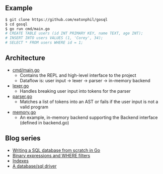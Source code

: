 ## Example

```bash
$ git clone https://github.com/eatonphil/gosql
$ cd gosql
$ go run cmd/main.go
# CREATE TABLE users (id INT PRIMARY KEY, name TEXT, age INT);
# INSERT INTO users VALUES (1, 'Corey', 34);
# SELECT * FROM users WHERE id = 1;
```

## Architecture

* [cmd/main.go](./cmd/main.go)
  * Contains the REPL and high-level interface to the project
  * Dataflow is: user input -> lexer -> parser -> in-memory backend
* [lexer.go](./lexer.go)
  * Handles breaking user input into tokens for the parser
* [parser.go](./parser.go)
  * Matches a list of tokens into an AST or fails if the user input is not a valid program
* [memory.go](./memory.go)
  * An example, in-memory backend supporting the Backend interface (defined in backend.go)

## Blog series

* [Writing a SQL database from scratch in Go](https://notes.eatonphil.com/database-basics.html)
* [Binary expressions and WHERE filters](https://notes.eatonphil.com/database-basics-expressions-and-where.html)
* [Indexes](https://notes.eatonphil.com/database-basics-indexes.html)
* [A database/sql driver](https://notes.eatonphil.com/database-basics-a-database-sql-driver.html)
